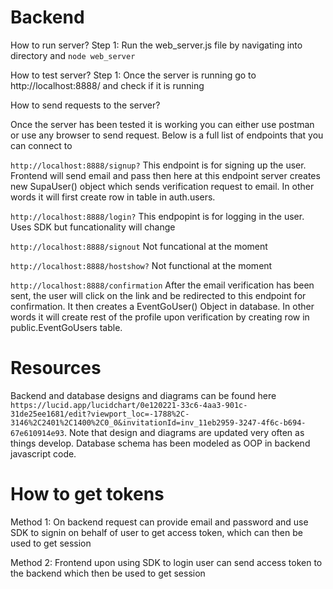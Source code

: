 # Backend
How to run server?
Step 1: Run the web_server.js file by navigating into directory and `node web_server` 

How to test server?
Step 1: Once the server is running go to http://localhost:8888/ and check if it is running

How to send requests to the server? 

Once the server has been tested it is working you can either use postman or use any browser to send request.
Below is a full list of endpoints that you can connect to 


 
`http://localhost:8888/signup?`
 This endpoint is for signing up the user. Frontend will send email and pass then here at this endpoint server creates new SupaUser() object which sends verification request to email. In other words it will first create row in table in auth.users.

`http://localhost:8888/login?`
 This endpopint is for logging in the user. Uses SDK but funcationality will change

`http://localhost:8888/signout`
 Not funcational at the moment


`http://localhost:8888/hostshow?`
 Not functional at the moment


`http://localhost:8888/confirmation`
 After the email verification has been sent, the user will click on the link and be redirected to this endpoint for confirmation. It then creates a EventGoUser() Object in database. In other words it will create rest of the profile upon verification by creating row in public.EventGoUsers table.


# Resources
Backend and database designs and diagrams can be found here `https://lucid.app/lucidchart/0e120221-33c6-4aa3-901c-31de25ee1681/edit?viewport_loc=-1788%2C-3146%2C2401%2C1400%2C0_0&invitationId=inv_11eb2959-3247-4f6c-b694-67e610914e93`. Note that design and diagrams are updated very often as things develop. Database schema has been modeled as OOP in backend javascript code. 



# How to get tokens

Method 1: On backend request can provide email and password and use SDK to signin on behalf of user to get access token, which can then be used to get session 

Method 2: Frontend upon using SDK to login user can send access token to the backend which then be used to get session